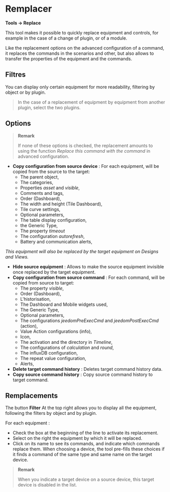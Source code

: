  # Remplacer
**Tools → Replace**

This tool makes it possible to quickly replace equipment and controls, for example in the case of a change of plugin, or of a module.

Like the replacement options on the advanced configuration of a command, it replaces the commands in the scenarios and other, but also allows to transfer the properties of the equipment and the commands.

## Filtres

You can display only certain equipment for more readability, filtering by object or by plugin.

> In the case of a replacement of equipment by equipment from another plugin, select the two plugins.

## Options

> **Remark**
>
> If none of these options is checked, the replacement amounts to using the function *Replace this command with the command* in advanced configuration.

- **Copy configuration from source device** :
For each equipment, will be copied from the source to the target:
	* The parent object,
	* The categories,
	* Properties *asset* and *visible*,
	* Comments and tags,
	* Order (Dashboard),
	* The width and height (Tile Dashboard),
	* Tile curve settings,
	* Optional parameters,
	* The table display configuration,
	* the Generic Type,
	* The property *timeout*
	* The configuration *autorefresh*,
	* Battery and communication alerts,


*This equipment will also be replaced by the target equipment on Designs and Views.*

- **Hide source equipment** : Allows to make the source equipment invisible once replaced by the target equipment.
- **Copy configuration from source command** :
For each command, will be copied from source to target:
	* The property *visible*,
	* Order (Dashboard),
	* L'historisation,
	* The Dashboard and Mobile widgets used,
	* The Generic Type,
	* Optional parameters,
	* The configurations *jeedomPreExecCmd* and *jeedomPostExecCmd* (action),
	* Value Action configurations (info),
	* Icon,
	* The activation and the directory in *Timeline*,
	* The configurations of *calculation* and *round*,
	* The influxDB configuration,
	* The repeat value configuration,
	* Alerts,
- **Delete target command history** : Deletes target command history data.
- **Copy source command history** : Copy source command history to target command.



## Remplacements

The button **Filter** At the top right allows you to display all the equipment, following the filters by object and by plugin.

For each equipment :

- Check the box at the beginning of the line to activate its replacement.
- Select on the right the equipment by which it will be replaced.
- Click on its name to see its commands, and indicate which commands replace them. When choosing a device, the tool pre-fills these choices if it finds a command of the same type and same name on the target device.


> **Remark**
>
> When you indicate a target device on a source device, this target device is disabled in the list.
